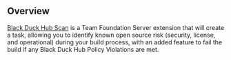 ## Overview 

[Black Duck Hub Scan](http://github.com/blackducksoftware/hub-tfs) is a Team Foundation Server extension that will create a task, allowing you to identify known open source risk (security, license, and operational) during your build process, with an added feature to fail the build if any Black Duck Hub Policy Violations are met.


